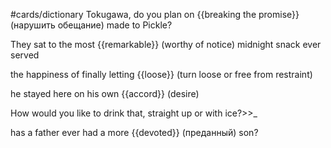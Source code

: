 #cards/dictionary 
Tokugawa, do you plan on {{breaking the promise}} (нарушить обещание) made to Pickle?

They sat to the most {{remarkable}} (worthy of notice) midnight snack ever served

the happiness of finally letting {{loose}} (turn loose or free from restraint)

he stayed here on his own {{accord}} (desire) 

How would you like to drink that, straight up or with ice?>>_ 

has a father ever had a more {{devoted}} (преданный) son?